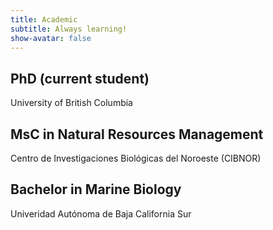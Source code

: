 ```yaml
---
title: Academic
subtitle: Always learning!
show-avatar: false
---
```


## PhD (current student)
University of British Columbia

## MsC in Natural Resources Management
Centro de Investigaciones Biológicas del Noroeste (CIBNOR)

## Bachelor in Marine Biology
Univeridad Autónoma de Baja California Sur 
